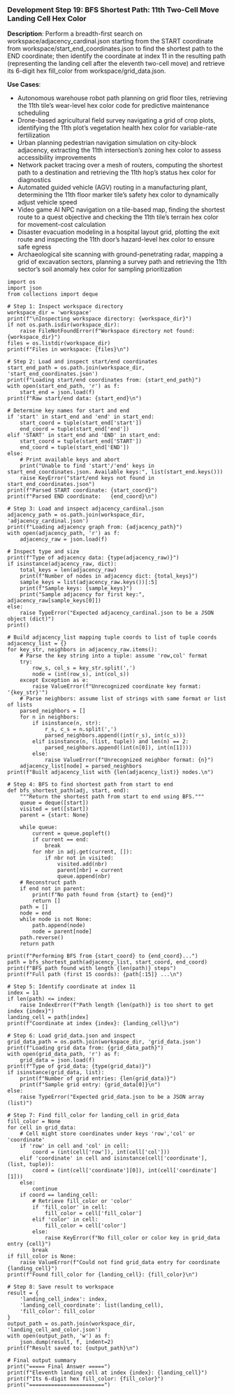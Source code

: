 ### Development Step 19: BFS Shortest Path: 11th Two-Cell Move Landing Cell Hex Color

**Description**: Perform a breadth-first search on workspace/adjacency_cardinal.json starting from the START coordinate from workspace/start_end_coordinates.json to find the shortest path to the END coordinate; then identify the coordinate at index 11 in the resulting path (representing the landing cell after the eleventh two-cell move) and retrieve its 6-digit hex fill_color from workspace/grid_data.json.

**Use Cases**:
- Autonomous warehouse robot path planning on grid floor tiles, retrieving the 11th tile’s wear-level hex color code for predictive maintenance scheduling
- Drone-based agricultural field survey navigating a grid of crop plots, identifying the 11th plot’s vegetation health hex color for variable-rate fertilization
- Urban planning pedestrian navigation simulation on city-block adjacency, extracting the 11th intersection’s zoning hex color to assess accessibility improvements
- Network packet tracing over a mesh of routers, computing the shortest path to a destination and retrieving the 11th hop’s status hex color for diagnostics
- Automated guided vehicle (AGV) routing in a manufacturing plant, determining the 11th floor marker tile’s safety hex color to dynamically adjust vehicle speed
- Video game AI NPC navigation on a tile-based map, finding the shortest route to a quest objective and checking the 11th tile’s terrain hex color for movement-cost calculation
- Disaster evacuation modeling in a hospital layout grid, plotting the exit route and inspecting the 11th door’s hazard-level hex color to ensure safe egress
- Archaeological site scanning with ground-penetrating radar, mapping a grid of excavation sectors, planning a survey path and retrieving the 11th sector’s soil anomaly hex color for sampling prioritization

```
import os
import json
from collections import deque

# Step 1: Inspect workspace directory
workspace_dir = 'workspace'
print(f"\nInspecting workspace directory: {workspace_dir}")
if not os.path.isdir(workspace_dir):
    raise FileNotFoundError(f"Workspace directory not found: {workspace_dir}")
files = os.listdir(workspace_dir)
print(f"Files in workspace: {files}\n")

# Step 2: Load and inspect start/end coordinates
start_end_path = os.path.join(workspace_dir, 'start_end_coordinates.json')
print(f"Loading start/end coordinates from: {start_end_path}")
with open(start_end_path, 'r') as f:
    start_end = json.load(f)
print(f"Raw start/end data: {start_end}\n")

# Determine key names for start and end
if 'start' in start_end and 'end' in start_end:
    start_coord = tuple(start_end['start'])
    end_coord = tuple(start_end['end'])
elif 'START' in start_end and 'END' in start_end:
    start_coord = tuple(start_end['START'])
    end_coord = tuple(start_end['END'])
else:
    # Print available keys and abort
    print("Unable to find 'start'/'end' keys in start_end_coordinates.json. Available keys:", list(start_end.keys()))
    raise KeyError("start/end keys not found in start_end_coordinates.json")
print(f"Parsed START coordinate: {start_coord}")
print(f"Parsed END coordinate:   {end_coord}\n")

# Step 3: Load and inspect adjacency_cardinal.json
adjacency_path = os.path.join(workspace_dir, 'adjacency_cardinal.json')
print(f"Loading adjacency graph from: {adjacency_path}")
with open(adjacency_path, 'r') as f:
    adjacency_raw = json.load(f)

# Inspect type and size
print(f"Type of adjacency data: {type(adjacency_raw)}")
if isinstance(adjacency_raw, dict):
    total_keys = len(adjacency_raw)
    print(f"Number of nodes in adjacency dict: {total_keys}")
    sample_keys = list(adjacency_raw.keys())[:5]
    print(f"Sample keys: {sample_keys}")
    print("Sample adjacency for first key:", adjacency_raw[sample_keys[0]])
else:
    raise TypeError("Expected adjacency_cardinal.json to be a JSON object (dict)")
print()

# Build adjacency_list mapping tuple coords to list of tuple coords
adjacency_list = {}
for key_str, neighbors in adjacency_raw.items():
    # Parse the key string into a tuple: assume 'row,col' format
    try:
        row_s, col_s = key_str.split(',')
        node = (int(row_s), int(col_s))
    except Exception as e:
        raise ValueError(f"Unrecognized coordinate key format: '{key_str}'")
    # Parse neighbors: assume list of strings with same format or list of lists
    parsed_neighbors = []
    for n in neighbors:
        if isinstance(n, str):
            r_s, c_s = n.split(',')
            parsed_neighbors.append((int(r_s), int(c_s)))
        elif isinstance(n, (list, tuple)) and len(n) == 2:
            parsed_neighbors.append((int(n[0]), int(n[1])))
        else:
            raise ValueError(f"Unrecognized neighbor format: {n}")
    adjacency_list[node] = parsed_neighbors
print(f"Built adjacency_list with {len(adjacency_list)} nodes.\n")

# Step 4: BFS to find shortest path from start to end
def bfs_shortest_path(adj, start, end):
    """Return the shortest path from start to end using BFS."""
    queue = deque([start])
    visited = set([start])
    parent = {start: None}

    while queue:
        current = queue.popleft()
        if current == end:
            break
        for nbr in adj.get(current, []):
            if nbr not in visited:
                visited.add(nbr)
                parent[nbr] = current
                queue.append(nbr)
    # Reconstruct path
    if end not in parent:
        print(f"No path found from {start} to {end}")
        return []
    path = []
    node = end
    while node is not None:
        path.append(node)
        node = parent[node]
    path.reverse()
    return path

print(f"Performing BFS from {start_coord} to {end_coord}...")
path = bfs_shortest_path(adjacency_list, start_coord, end_coord)
print(f"BFS path found with length {len(path)} steps")
print(f"Full path (first 15 coords): {path[:15]} ...\n")

# Step 5: Identify coordinate at index 11
index = 11
if len(path) <= index:
    raise IndexError(f"Path length {len(path)} is too short to get index {index}")
landing_cell = path[index]
print(f"Coordinate at index {index}: {landing_cell}\n")

# Step 6: Load grid_data.json and inspect
grid_data_path = os.path.join(workspace_dir, 'grid_data.json')
print(f"Loading grid data from: {grid_data_path}")
with open(grid_data_path, 'r') as f:
    grid_data = json.load(f)
print(f"Type of grid_data: {type(grid_data)}")
if isinstance(grid_data, list):
    print(f"Number of grid entries: {len(grid_data)}")
    print(f"Sample grid entry: {grid_data[0]}\n")
else:
    raise TypeError("Expected grid_data.json to be a JSON array (list)")

# Step 7: Find fill_color for landing_cell in grid_data
fill_color = None
for cell in grid_data:
    # Cell might store coordinates under keys 'row','col' or 'coordinate'
    if 'row' in cell and 'col' in cell:
        coord = (int(cell['row']), int(cell['col']))
    elif 'coordinate' in cell and isinstance(cell['coordinate'], (list, tuple)):
        coord = (int(cell['coordinate'][0]), int(cell['coordinate'][1]))
    else:
        continue
    if coord == landing_cell:
        # Retrieve fill_color or 'color'
        if 'fill_color' in cell:
            fill_color = cell['fill_color']
        elif 'color' in cell:
            fill_color = cell['color']
        else:
            raise KeyError(f"No fill_color or color key in grid_data entry {cell}")
        break
if fill_color is None:
    raise ValueError(f"Could not find grid_data entry for coordinate {landing_cell}")
print(f"Found fill_color for {landing_cell}: {fill_color}\n")

# Step 8: Save result to workspace
result = {
    'landing_cell_index': index,
    'landing_cell_coordinate': list(landing_cell),
    'fill_color': fill_color
}
output_path = os.path.join(workspace_dir, 'landing_cell_and_color.json')
with open(output_path, 'w') as f:
    json.dump(result, f, indent=2)
print(f"Result saved to: {output_path}\n")

# Final output summary
print("===== Final Answer =====")
print(f"Eleventh landing cell at index {index}: {landing_cell}")
print(f"Its 6-digit hex fill_color: {fill_color}")
print("========================")
```
